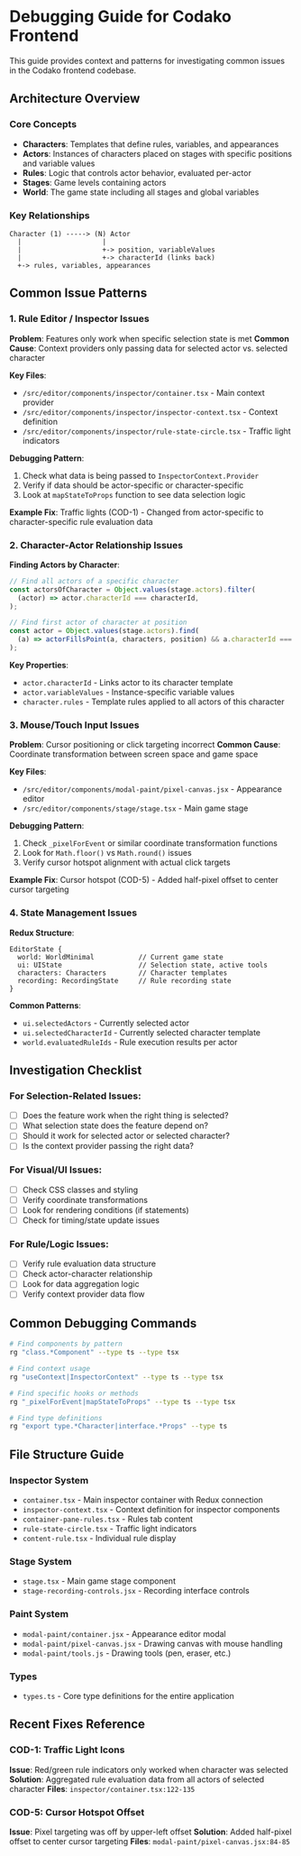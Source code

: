 # Debugging Guide for Codako Frontend

This guide provides context and patterns for investigating common issues in the Codako frontend codebase.

## Architecture Overview

### Core Concepts

- **Characters**: Templates that define rules, variables, and appearances
- **Actors**: Instances of characters placed on stages with specific positions and variable values
- **Rules**: Logic that controls actor behavior, evaluated per-actor
- **Stages**: Game levels containing actors
- **World**: The game state including all stages and global variables

### Key Relationships

```
Character (1) -----> (N) Actor
  |                    |
  |                    +-> position, variableValues
  |                    +-> characterId (links back)
  +-> rules, variables, appearances
```

## Common Issue Patterns

### 1. Rule Editor / Inspector Issues

**Problem**: Features only work when specific selection state is met
**Common Cause**: Context providers only passing data for selected actor vs. selected character

**Key Files**:

- `/src/editor/components/inspector/container.tsx` - Main context provider
- `/src/editor/components/inspector/inspector-context.tsx` - Context definition
- `/src/editor/components/inspector/rule-state-circle.tsx` - Traffic light indicators

**Debugging Pattern**:

1. Check what data is being passed to `InspectorContext.Provider`
2. Verify if data should be actor-specific or character-specific
3. Look at `mapStateToProps` function to see data selection logic

**Example Fix**: Traffic lights (COD-1) - Changed from actor-specific to character-specific rule evaluation data

### 2. Character-Actor Relationship Issues

**Finding Actors by Character**:

```typescript
// Find all actors of a specific character
const actorsOfCharacter = Object.values(stage.actors).filter(
  (actor) => actor.characterId === characterId,
);

// Find first actor of character at position
const actor = Object.values(stage.actors).find(
  (a) => actorFillsPoint(a, characters, position) && a.characterId === characterId,
);
```

**Key Properties**:

- `actor.characterId` - Links actor to its character template
- `actor.variableValues` - Instance-specific variable values
- `character.rules` - Template rules applied to all actors of this character

### 3. Mouse/Touch Input Issues

**Problem**: Cursor positioning or click targeting incorrect
**Common Cause**: Coordinate transformation between screen space and game space

**Key Files**:

- `/src/editor/components/modal-paint/pixel-canvas.jsx` - Appearance editor
- `/src/editor/components/stage/stage.tsx` - Main game stage

**Debugging Pattern**:

1. Check `_pixelForEvent` or similar coordinate transformation functions
2. Look for `Math.floor()` vs `Math.round()` issues
3. Verify cursor hotspot alignment with actual click targets

**Example Fix**: Cursor hotspot (COD-5) - Added half-pixel offset to center cursor targeting

### 4. State Management Issues

**Redux Structure**:

```
EditorState {
  world: WorldMinimal           // Current game state
  ui: UIState                   // Selection state, active tools
  characters: Characters        // Character templates
  recording: RecordingState     // Rule recording state
}
```

**Common Patterns**:

- `ui.selectedActors` - Currently selected actor
- `ui.selectedCharacterId` - Currently selected character template
- `world.evaluatedRuleIds` - Rule execution results per actor

## Investigation Checklist

### For Selection-Related Issues:

- [ ] Does the feature work when the right thing is selected?
- [ ] What selection state does the feature depend on?
- [ ] Should it work for selected actor or selected character?
- [ ] Is the context provider passing the right data?

### For Visual/UI Issues:

- [ ] Check CSS classes and styling
- [ ] Verify coordinate transformations
- [ ] Look for rendering conditions (if statements)
- [ ] Check for timing/state update issues

### For Rule/Logic Issues:

- [ ] Verify rule evaluation data structure
- [ ] Check actor-character relationship
- [ ] Look for data aggregation logic
- [ ] Verify context provider data flow

## Common Debugging Commands

```bash
# Find components by pattern
rg "class.*Component" --type ts --type tsx

# Find context usage
rg "useContext|InspectorContext" --type ts --type tsx

# Find specific hooks or methods
rg "_pixelForEvent|mapStateToProps" --type ts --type tsx

# Find type definitions
rg "export type.*Character|interface.*Props" --type ts
```

## File Structure Guide

### Inspector System

- `container.tsx` - Main inspector container with Redux connection
- `inspector-context.tsx` - Context definition for inspector components
- `container-pane-rules.tsx` - Rules tab content
- `rule-state-circle.tsx` - Traffic light indicators
- `content-rule.tsx` - Individual rule display

### Stage System

- `stage.tsx` - Main game stage component
- `stage-recording-controls.jsx` - Recording interface controls

### Paint System

- `modal-paint/container.jsx` - Appearance editor modal
- `modal-paint/pixel-canvas.jsx` - Drawing canvas with mouse handling
- `modal-paint/tools.js` - Drawing tools (pen, eraser, etc.)

### Types

- `types.ts` - Core type definitions for the entire application

## Recent Fixes Reference

### COD-1: Traffic Light Icons

**Issue**: Red/green rule indicators only worked when character was selected
**Solution**: Aggregated rule evaluation data from all actors of selected character
**Files**: `inspector/container.tsx:122-135`

### COD-5: Cursor Hotspot Offset

**Issue**: Pixel targeting was off by upper-left offset
**Solution**: Added half-pixel offset to center cursor targeting
**Files**: `modal-paint/pixel-canvas.jsx:84-85`
